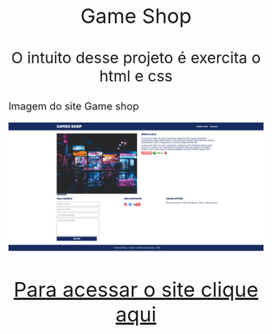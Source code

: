 <div style="text-align: center;">
    <p style="font-size:40px; "> Game Shop</p>
    <p style="font-size:30px; "> O intuito desse projeto é exercita o html e css</p>
</div>

##

<p style="font-size:20px; "> Imagem do site Game shop</p>
<img src="./files-for-readme/site.png" alt="Games Shop">
<div style="text-align: center;">
    <p style="font-size:40px; "> <a href="https://gameshop-omega.vercel.app/">Para acessar o site clique aqui</a></p>
</div>
